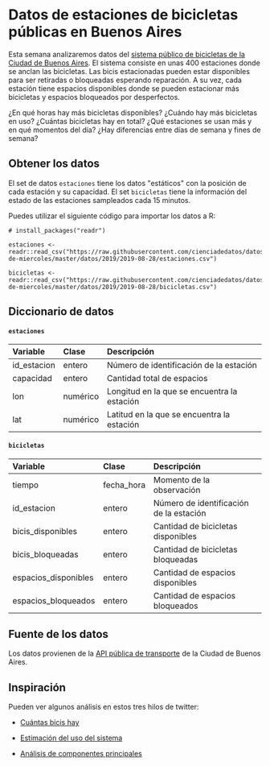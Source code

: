 
# Datos de estaciones de bicicletas públicas en Buenos Aires

Esta semana analizaremos datos del [sistema público de bicicletas de la Ciudad de Buenos Aires](https://es.wikipedia.org/wiki/EcoBici_(Buenos_Aires)). El sistema consiste en unas 400 estaciones donde se anclan las bicicletas. Las bicis estacionadas pueden estar disponibles para ser retiradas o bloqueadas esperando reparación. A su vez, cada estación tiene espacios disponibles donde se pueden estacionar más bicicletas y espacios bloqueados por desperfectos. 

¿En qué horas hay más bicicletas disponibles? ¿Cuándo hay más bicicletas en uso? ¿Cuántas bicicletas hay en total? ¿Qué estaciones se usan más y en qué momentos del día? ¿Hay diferencias entre días de semana y fines de semana?

## Obtener los datos

El set de datos `estaciones` tiene los datos "estáticos" con la posición de cada estación y su capacidad. El set `bicicletas` tiene la información del estado de las estaciones sampleados cada 15 minutos.

Puedes utilizar el siguiente código para importar los datos a R:

```
# install_packages("readr")

estaciones <- readr::read_csv("https://raw.githubusercontent.com/cienciadedatos/datos-de-miercoles/master/datos/2019/2019-08-28/estaciones.csv")

bicicletas <- readr::read_csv("https://raw.githubusercontent.com/cienciadedatos/datos-de-miercoles/master/datos/2019/2019-08-28/bicicletas.csv")
```

## Diccionario de datos

#### `estaciones`

|Variable       |Clase               |Descripción |
|:--------------|:-------------------|:-----------|
| id_estacion | entero | Número de identificación de la estación |
| capacidad  | entero | Cantidad total de espacios | 
| lon | numérico | Longitud en la que se encuentra la estación |
| lat | numérico | Latitud en la que se encuentra la estación |


#### `bicicletas`

|Variable       |Clase               |Descripción |
|:--------------|:-------------------|:-----------|
| tiempo   | fecha_hora  | Momento de la observación |
| id_estacion | entero | Número de identificación de la estación |
| bicis_disponibles | entero | Cantidad de bicicletas disponibles |
| bicis_bloqueadas | entero | Cantidad de bicicletas bloqueadas |
| espacios_disponibles | entero | Cantidad de espacios disponibles |
| espacios_bloqueados | entero | Cantidad de espacios bloqueados |


## Fuente de los datos

Los datos provienen de la [API pública de transporte](https://www.buenosaires.gob.ar/desarrollourbano/transporte/apitransporte) de la Ciudad de Buenos Aires.

## Inspiración

Pueden ver algunos análisis en estos tres hilos de twitter: 

* [Cuántas bicis hay](https://twitter.com/d_olivaw/status/1154856629533384704)

* [Estimación del uso del sistema](https://twitter.com/d_olivaw/status/1155985323433713664)

* [Análisis de componentes principales](https://twitter.com/d_olivaw/status/1158876451262935040)
